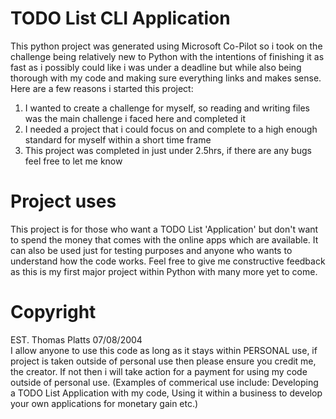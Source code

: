 <h1>TODO List CLI Application</h1>
This python project was generated using Microsoft Co-Pilot so i took on the challenge being relatively new to Python with the intentions of finishing it
as fast as i possibly could like i was under a deadline but while also being thorough with my code and making sure everything links and makes sense.
Here are a few reasons i started this project:
<ol>
    <li>I wanted to create a challenge for myself, so reading and writing files was the main challenge i faced here and completed it</li>
    <li>I needed a project that i could focus on and complete to a high enough standard for myself within a short time frame</li>
    <li>This project was completed in just under 2.5hrs, if there are any bugs feel free to let me know</li>
</ol>

<h1>Project uses</h1>
This project is for those who want a TODO List 'Application' but don't want to spend the money that comes with the online apps which are available. It can also be used just for testing purposes and anyone who wants to understand how the code works. Feel free to give me constructive feedback as this is my first major project within Python with many more yet to come.

<h1>Copyright</h1>
EST. Thomas Platts 07/08/2004<br>
I allow anyone to use this code as long as it stays within <bold>PERSONAL</bold> use, if project is taken outside of personal use then please ensure you credit me, the creator. If not then i will take action for a payment for using my code outside of personal use. (Examples of commerical use include: Developing a TODO List Application with my code, Using it within a business to develop your own applications for monetary gain etc.)